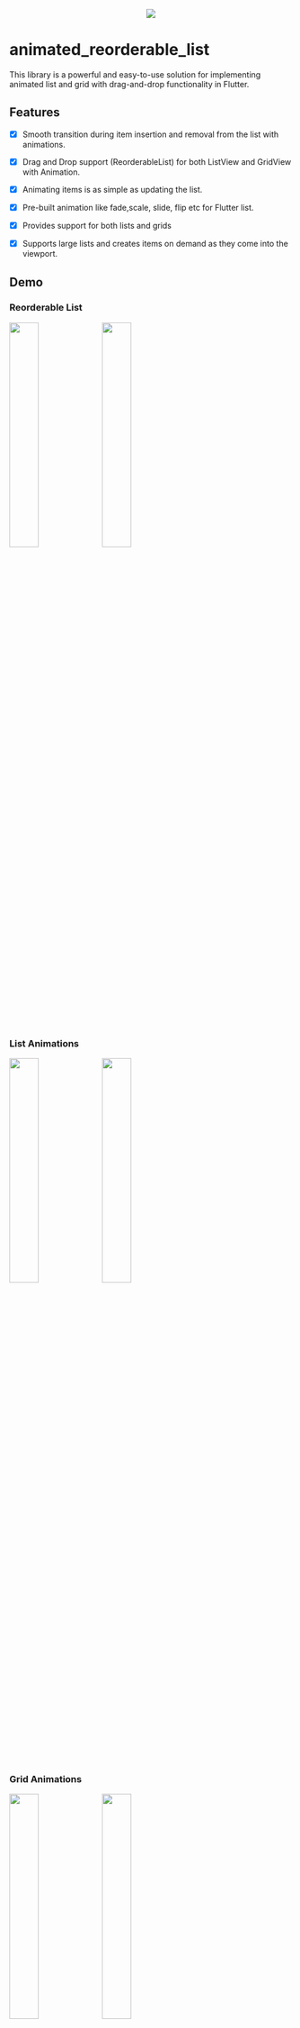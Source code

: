 <p align="center"> <a href="https://canopas.com/contact"><img src="./cta/cta_banner.png"></a></p>

# animated_reorderable_list

This library is a powerful and easy-to-use solution for implementing animated list and grid with drag-and-drop functionality in Flutter.

## Features

- [x] Smooth transition during item insertion and removal from the list with animations.
- [x] Drag and Drop support (ReorderableList) for both ListView and GridView with Animation.
- [x] Animating items is as simple as updating the list.
- [x] Pre-built animation like fade,scale, slide, flip etc for Flutter list.
- [x] Provides support for both lists and grids
- [x] Supports large lists  and creates items on demand as they come into the viewport.


## Demo

### Reorderable List

<img src="https://github.com/canopas/animated_reorderable_list/raw/main/gif/reorderable-grid.gif" width="32%"> <img src="https://github.com/canopas/animated_reorderable_list/raw/main/gif/reorderable-list.gif" width="32%"> 

### List Animations

<img src="https://github.com/canopas/animated_reorderable_list/raw/main/gif/demo.gif" width="32%"> <img src="https://github.com/canopas/animated_reorderable_list/raw/main/gif/demo1.gif" width="32%"> 

### Grid Animations

<img src="https://github.com/canopas/animated_reorderable_list/raw/main/gif/demo2.gif" width="32%"> <img src="https://github.com/canopas/animated_reorderable_list/raw/main/gif/demo3.gif" width="32%">


## How to use it?

In the pubspec.yaml, add the dependency:

```
dependencies:
  animated_reorderable_list: <latest_version>
```


Import the file:

```
import 'package:animated_reorderable_list/animated_reorderable_list.dart';
```
[Sample](https://github.com/canopas/animated_reorderable_list/tree/main/example) app demonstrates
how simple the usage of the library actually is.

## Basic usage

### AnimatedReorderableGridView
A `AnimatedGridView` with built-in support for drag and drop functionality.
```dart
AnimatedReorderableGridView(
   items: list, 
   scrollDirection: Axis.vertical,
   itemBuilder: (BuildContext context, int index) {
      return ItemCard(
      key: Key(list[index].name),
      index: list[index].index);
      },
   sliverGridDelegate:
      const SliverGridDelegateWithFixedCrossAxisCount(
      crossAxisCount: 4),
   enterTransition: [FadeIn(), ScaleIn()],
   exitTransition:  [SlideIn()],
   insertDuration: const Duration(milliseconds: 300),
   removeDuration: const Duration(milliseconds: 300),
   onReorder: (int oldIndex, int newIndex) {
      setState(() {
        final User user = list.removeAt(oldIndex);
          list.insert(newIndex, user);
        });
      },
  )

```

### AnimatedReorderableListView
A `AnimatedListView` with built-in support for drag-and-drop functionality.

```dart
 AnimatedReorderableListView(
    items: list,
    itemBuilder: (BuildContext context, int index) {
        return ItemTile(
        key: Key(list[index].name),
        index: list[index].index);
        },
    enterTransition: [FlipInX(), ScaleIn()],,
    exitTransition: [SlideInLeft()]
    insertDuration: const Duration(milliseconds: 300),
    removeDuration: const Duration(milliseconds: 300),
    onReorder: (int oldIndex, int newIndex) {
      setState(() {
        final User user = list.removeAt(oldIndex);
         list.insert(newIndex, user);
       });
      },
  )

```

### AnimatedListView
 A `AnimatedListView` that animates insertion and removal of the item.

```dart
AnimatedListView(
    items: list,
    itemBuilder: (BuildContext context, int index) {
       return ItemTile(
       key: Key(list[index].name),
       index: list[index].index);
       },
    enterTransition: [FadeIn(), ScaleIn()],
    exitTransition:  [SlideIn()],
    insertDuration: const Duration(milliseconds: 300),
    removeDuration: const Duration(milliseconds: 300),
  ),

```

### AnimatedGridView
A `AnimatedGridView` that animates insertion and removal of the item.

```dart
AnimatedGridView(
   items: list,
   scrollDirection: Axis.vertical,
   itemBuilder: (BuildContext context, int index) {
      return ItemCard(
      key: Key(list[index].name),
      index: list[index].index);
      },
   sliverGridDelegate:
      const SliverGridDelegateWithFixedCrossAxisCount(
              crossAxisCount: 4),
   enterTransition: [FadeIn(), ScaleIn()],
   exitTransition:  [SlideIn()],
   insertDuration: const Duration(milliseconds: 300),
   removeDuration: const Duration(milliseconds: 300),
 )
```
Duration for animation
----------------------------------------
```dart
//optional
   insertDuration: const Duration(milliseconds: 300),
   removeDuration: const Duration(milliseconds: 300),
```
The duration for item insertion and removal animation. If not specified, the default duration is `Duration(milliseconds: 300)`. 

Enter and exit Animation
----------------------------------------

To apply animation, while inserting or removing item, specify a list of animation:

``` dart
//optional
    enterTransition: [FadeIn(), ScaleIn()],
    exitTransition:  [SlideIn()],
```
If not specified, then default `FadeIn()` animation will be applied.

Delay, duration, curve
----------------------------------------

Animation have optional `delay`, `duration`, `begin`, `end` and `curve` parameters. Animations run
in parallel, but you can use a `delay` to run them sequentially:

``` dart
//optional
 enterTransition: [
     FadeIn(
        duration: const Duration(milliseconds: 300),
        delay: const Duration(milliseconds: 100)),
     ScaleIn(
        duration: const Duration(milliseconds: 500),
        curve: Curves.bounceInOut)
    ],
```

If a specific duration is provided for the animation, it will run for that specified duration.
However, if `insertDuration` or `removeDuration` are specified, it will override specific item duration. 

Custom AnimationBuilder
----------------------------------------
``` dart
//optional
insertItemBuilder: (Widget child, Animation<double> animation){
      return ScaleTransition(
         scale: animation,
         child: child,
     );
  }
                                    
removeItemBuilder: (Widget child, Animation<double> animation){
       return ScaleTransition(
          scale: animation,
          child: child,
      );
    }
```
You can use custom `insertItemBuilder` or `removeItemBuilder` if you wish to implement your own customized animations instead of relying on the built-in animations provided by the library. 
In these custom builder functions, the child parameter represents the widget returned by the `itemBuilder` callback, and the `animation` parameter provides the animation control.

If a custom `insertItemBuilder` is provided, it will override the `enterTransition`. Similarly, if `removeItemBuilder` is provided, then it will override `exitTransition`.


## Bugs and Feedback

We welcome and appreciate any suggestions you may have for improvement.
For bugs, questions and discussions please use
the [Github Issues](https://github.com/canopas/animated_reorderable_list/issues).

<a href="https://canopas.com/contact"><img src="./cta/cta_btn.png" width=300></a>

## Acknowledgments
This library builds upon the foundation laid by the incredible work of the Flutter team. 
The core logic for animated list and drag-and-drop functionality are derived from Flutter's native widgets, specifically `AnimatedList` and `ReorderableListView`.

## Credits

**animated_reorderable_list** is owned and maintained by the [Canopas team](https://canopas.com/).
You can follow them on Twitter at [@canopassoftware](https://twitter.com/canopassoftware) for
project updates and releases.

Inspired by [recyclerview-animators](https://github.com/wasabeef/recyclerview-animators) in Android.



